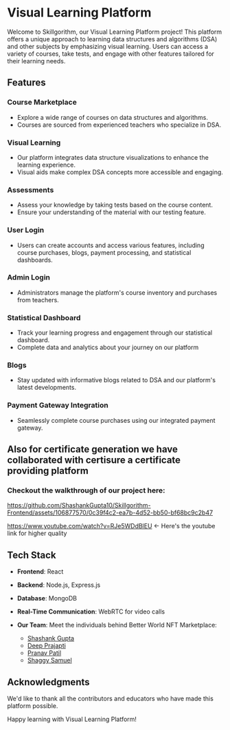 # Visual Learning Platform

Welcome to Skillgorithm, our Visual Learning Platform project! This platform offers a unique approach to learning data structures and algorithms (DSA) and other subjects by emphasizing visual learning. Users can access a variety of courses, take tests, and engage with other features tailored for their learning needs.

## Features

### Course Marketplace
- Explore a wide range of courses on data structures and algorithms.
- Courses are sourced from experienced teachers who specialize in DSA.

### Visual Learning
- Our platform integrates data structure visualizations to enhance the learning experience.
- Visual aids make complex DSA concepts more accessible and engaging.

### Assessments
- Assess your knowledge by taking tests based on the course content.
- Ensure your understanding of the material with our testing feature.

### User Login
- Users can create accounts and access various features, including course purchases, blogs, payment processing, and statistical dashboards.

### Admin Login
- Administrators manage the platform's course inventory and purchases from teachers.

### Statistical Dashboard
- Track your learning progress and engagement through our statistical dashboard.
- Complete data and analytics about your journey on our platform

### Blogs
- Stay updated with informative blogs related to DSA and our platform's latest developments.

### Payment Gateway Integration
- Seamlessly complete course purchases using our integrated payment gateway.

## Also for certificate generation we have collaborated with certisure a certificate providing platform

### Checkout the walkthrough of our project here:


https://github.com/ShashankGupta10/Skillgorithm-Frontend/assets/106877570/0c39f4c2-ea7b-4d52-bb50-bf68bc9c2b47


https://www.youtube.com/watch?v=RJe5WDdBlEU <- Here's the youtube link for higher quality


## Tech Stack

- **Frontend**: React
- **Backend**: Node.js, Express.js
- **Database**: MongoDB
- **Real-Time Communication**: WebRTC for video calls

- **Our Team**: Meet the individuals behind Better World NFT Marketplace:
  - [Shashank Gupta](https://github.com/ShashankGupta10)
  - [Deep Prajapti](https://github.com/deepprajapati25)
  - [Pranav Patil](https://github.com/iPranav-patil)
  - [Shaggy Samuel](https://github.com/Shaggy1408)



## Acknowledgments

We'd like to thank all the contributors and educators who have made this platform possible.

Happy learning with Visual Learning Platform!
